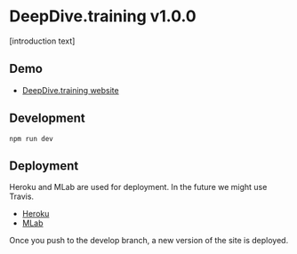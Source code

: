# DeepDive.training v1.0.0

[introduction text]

## Demo

- [DeepDive.training website](https://deepdive.training)

## Development

    npm run dev

## Deployment

Heroku and MLab are used for deployment. In the future we might use Travis.

- [Heroku](http://herokuapp.com/)
- [MLab](https://mlab.com/)

Once you push to the develop branch, a new version of the site is deployed.
